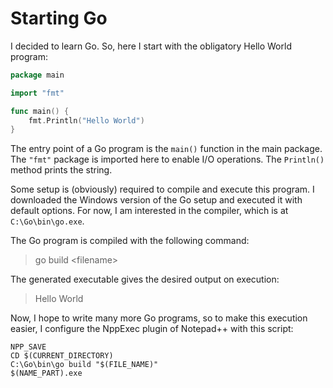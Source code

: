 # Starting Go

I decided to learn Go. So, here I start with the obligatory Hello World program:

```go
package main

import "fmt"

func main() {
    fmt.Println("Hello World")
}
```

The entry point of a Go program is the `main()` function in the main package. The `"fmt"` package is imported here to enable I/O operations. The `Println()` method prints the string.

Some setup is (obviously) required to compile and execute this program. I downloaded the Windows version of the Go setup and executed it with default options. For now, I am interested in the compiler, which is at `C:\Go\bin\go.exe`.

The Go program is compiled with the following command:

> go build &lt;filename&gt;

The generated executable gives the desired output on execution:

> Hello World

Now, I hope to write many more Go programs, so to make this execution easier, I configure the NppExec plugin of Notepad++ with this script:

```
NPP_SAVE
CD $(CURRENT_DIRECTORY)
C:\Go\bin\go build "$(FILE_NAME)"
$(NAME_PART).exe
```
